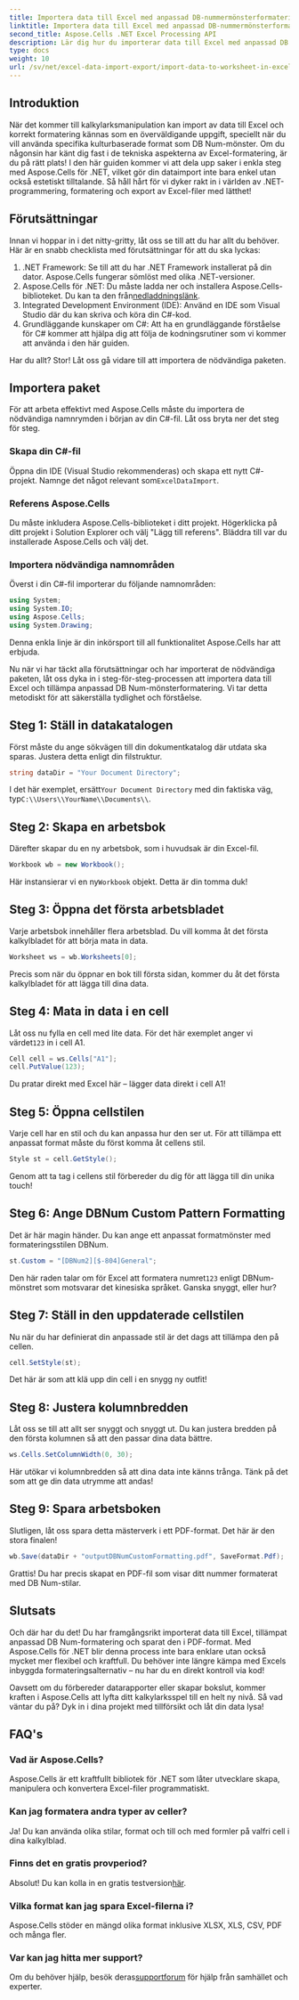 ```yaml
---
title: Importera data till Excel med anpassad DB-nummermönsterformatering
linktitle: Importera data till Excel med anpassad DB-nummermönsterformatering
second_title: Aspose.Cells .NET Excel Processing API
description: Lär dig hur du importerar data till Excel med anpassad DB Num-formatering med Aspose.Cells för .NET i denna lättanvända handledning.
type: docs
weight: 10
url: /sv/net/excel-data-import-export/import-data-to-worksheet-in-excel-with-specified-db-num-custom-pattern-formatting/
---
```

## Introduktion

När det kommer till kalkylarksmanipulation kan import av data till Excel och korrekt formatering kännas som en överväldigande uppgift, speciellt när du vill använda specifika kulturbaserade format som DB Num-mönster. Om du någonsin har känt dig fast i de tekniska aspekterna av Excel-formatering, är du på rätt plats! I den här guiden kommer vi att dela upp saker i enkla steg med Aspose.Cells för .NET, vilket gör din dataimport inte bara enkel utan också estetiskt tilltalande. Så håll hårt för vi dyker rakt in i världen av .NET-programmering, formatering och export av Excel-filer med lätthet!

## Förutsättningar

Innan vi hoppar in i det nitty-gritty, låt oss se till att du har allt du behöver. Här är en snabb checklista med förutsättningar för att du ska lyckas:

1. .NET Framework: Se till att du har .NET Framework installerat på din dator. Aspose.Cells fungerar sömlöst med olika .NET-versioner.
2. Aspose.Cells för .NET: Du måste ladda ner och installera Aspose.Cells-biblioteket. Du kan ta den från[nedladdningslänk](https://releases.aspose.com/cells/net/).
3. Integrated Development Environment (IDE): Använd en IDE som Visual Studio där du kan skriva och köra din C#-kod.
4. Grundläggande kunskaper om C#: Att ha en grundläggande förståelse för C# kommer att hjälpa dig att följa de kodningsrutiner som vi kommer att använda i den här guiden.

Har du allt? Stor! Låt oss gå vidare till att importera de nödvändiga paketen.

## Importera paket

För att arbeta effektivt med Aspose.Cells måste du importera de nödvändiga namnrymden i början av din C#-fil. Låt oss bryta ner det steg för steg.

### Skapa din C#-fil

 Öppna din IDE (Visual Studio rekommenderas) och skapa ett nytt C#-projekt. Namnge det något relevant som`ExcelDataImport`.

### Referens Aspose.Cells

Du måste inkludera Aspose.Cells-biblioteket i ditt projekt. Högerklicka på ditt projekt i Solution Explorer och välj "Lägg till referens". Bläddra till var du installerade Aspose.Cells och välj det.

### Importera nödvändiga namnområden

Överst i din C#-fil importerar du följande namnområden:

```csharp
using System;
using System.IO;
using Aspose.Cells;
using System.Drawing;
```

Denna enkla linje är din inkörsport till all funktionalitet Aspose.Cells har att erbjuda. 

Nu när vi har täckt alla förutsättningar och har importerat de nödvändiga paketen, låt oss dyka in i steg-för-steg-processen att importera data till Excel och tillämpa anpassad DB Num-mönsterformatering. Vi tar detta metodiskt för att säkerställa tydlighet och förståelse.

## Steg 1: Ställ in datakatalogen

Först måste du ange sökvägen till din dokumentkatalog där utdata ska sparas. Justera detta enligt din filstruktur.

```csharp
string dataDir = "Your Document Directory";
```

 I det här exemplet, ersätt`Your Document Directory` med din faktiska väg, typ`C:\\Users\\YourName\\Documents\\`.

## Steg 2: Skapa en arbetsbok

Därefter skapar du en ny arbetsbok, som i huvudsak är din Excel-fil.

```csharp
Workbook wb = new Workbook();
```

 Här instansierar vi en ny`Workbook` objekt. Detta är din tomma duk!

## Steg 3: Öppna det första arbetsbladet

Varje arbetsbok innehåller flera arbetsblad. Du vill komma åt det första kalkylbladet för att börja mata in data.

```csharp
Worksheet ws = wb.Worksheets[0];
```

Precis som när du öppnar en bok till första sidan, kommer du åt det första kalkylbladet för att lägga till dina data.

## Steg 4: Mata in data i en cell

 Låt oss nu fylla en cell med lite data. För det här exemplet anger vi värdet`123` in i cell A1.

```csharp
Cell cell = ws.Cells["A1"];
cell.PutValue(123);
```

Du pratar direkt med Excel här – lägger data direkt i cell A1! 

## Steg 5: Öppna cellstilen

Varje cell har en stil och du kan anpassa hur den ser ut. För att tillämpa ett anpassat format måste du först komma åt cellens stil.

```csharp
Style st = cell.GetStyle();
```

Genom att ta tag i cellens stil förbereder du dig för att lägga till din unika touch!

## Steg 6: Ange DBNum Custom Pattern Formatting

Det är här magin händer. Du kan ange ett anpassat formatmönster med formateringsstilen DBNum.

```csharp
st.Custom = "[DBNum2][$-804]General";
```

 Den här raden talar om för Excel att formatera numret`123` enligt DBNum-mönstret som motsvarar det kinesiska språket. Ganska snyggt, eller hur?

## Steg 7: Ställ in den uppdaterade cellstilen

Nu när du har definierat din anpassade stil är det dags att tillämpa den på cellen.

```csharp
cell.SetStyle(st);
```

Det här är som att klä upp din cell i en snygg ny outfit!

## Steg 8: Justera kolumnbredden

Låt oss se till att allt ser snyggt och snyggt ut. Du kan justera bredden på den första kolumnen så att den passar dina data bättre.

```csharp
ws.Cells.SetColumnWidth(0, 30);
```

Här utökar vi kolumnbredden så att dina data inte känns trånga. Tänk på det som att ge din data utrymme att andas!

## Steg 9: Spara arbetsboken

Slutligen, låt oss spara detta mästerverk i ett PDF-format. Det här är den stora finalen!

```csharp
wb.Save(dataDir + "outputDBNumCustomFormatting.pdf", SaveFormat.Pdf);
```

Grattis! Du har precis skapat en PDF-fil som visar ditt nummer formaterat med DB Num-stilar.

## Slutsats

Och där har du det! Du har framgångsrikt importerat data till Excel, tillämpat anpassad DB Num-formatering och sparat den i PDF-format. Med Aspose.Cells för .NET blir denna process inte bara enklare utan också mycket mer flexibel och kraftfull. Du behöver inte längre kämpa med Excels inbyggda formateringsalternativ – nu har du en direkt kontroll via kod!

Oavsett om du förbereder datarapporter eller skapar bokslut, kommer kraften i Aspose.Cells att lyfta ditt kalkylarksspel till en helt ny nivå. Så vad väntar du på? Dyk in i dina projekt med tillförsikt och låt din data lysa!

## FAQ's

### Vad är Aspose.Cells?  
Aspose.Cells är ett kraftfullt bibliotek för .NET som låter utvecklare skapa, manipulera och konvertera Excel-filer programmatiskt.

### Kan jag formatera andra typer av celler?  
Ja! Du kan använda olika stilar, format och till och med formler på valfri cell i dina kalkylblad.

### Finns det en gratis provperiod?  
 Absolut! Du kan kolla in en gratis testversion[här](https://releases.aspose.com/).

### Vilka format kan jag spara Excel-filerna i?  
Aspose.Cells stöder en mängd olika format inklusive XLSX, XLS, CSV, PDF och många fler.

### Var kan jag hitta mer support?  
 Om du behöver hjälp, besök deras[supportforum](https://forum.aspose.com/c/cells/9) för hjälp från samhället och experter.